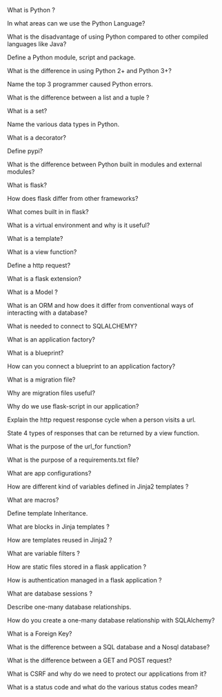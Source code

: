 What is Python ?

In what areas can we use the Python Language?

What is the disadvantage of using Python compared to other compiled languages like Java?

Define a Python module, script and package.

What is the difference in using Python 2+ and Python 3+?

Name the top 3 programmer caused Python errors.

What is the difference between a list and a tuple ?

What is a set?

Name the various data types in Python.

What is a decorator?

Define pypi?

What is the difference between Python built in modules and external modules?

What is flask?

How does flask differ from other frameworks?

What comes built in in flask?

What is a virtual environment and why is it useful?

What is a template?

What is a view function?

Define a http request?

What is a flask extension?

What is a Model ?

What is an ORM and how does it differ from conventional ways of interacting with a database?

What is needed to connect to SQLALCHEMY?

What is an application factory?

What is a blueprint?

How can you connect a blueprint to an application factory?

What is a migration file?

Why are migration files useful?

Why do we use flask-script in our application?

Explain the http request response cycle when a person visits a url.

State 4 types of responses that can be returned by a view function.

What is the purpose of the url_for function?

What is the purpose of a requirements.txt file?

What are app configurations?

How are different kind of variables defined in Jinja2 templates ?

What are macros?

Define template Inheritance.

What are blocks in Jinja templates ?

How are templates reused in Jinja2 ?

What are variable filters ?

How are static files stored in a flask application ?

How is authentication managed in a flask application ?

What are database sessions ?

Describe one-many database relationships.

How do you create a one-many database relationship with SQLAlchemy?

What is a Foreign Key?

What is the difference between a SQL database and a Nosql database?

What is the difference between a GET and POST request?

What is CSRF and why do we need to protect our applications from it?

What is a status code and what do the various status codes mean?
